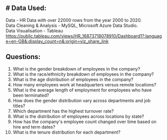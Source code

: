 <h2># Data Used:</h2>

Data - HR Data with over 22000 rows from the year 2000 to 2020. 
<br>
Data Cleaning & Analysis - MySQL, Microsoft Azure Data Studio. 
<br>
Data Visualisation - Tableau
https://public.tableau.com/views/HR_16873718078910/Dashboard1?:language=en-GB&:display_count=n&:origin=viz_share_link

<h2>Questions:</h2>

1. What is the gender breakdown of employees in the company?
2. What is the race/ethnicity breakdown of employees in the company?
3. What is the age distribution of employees in the company?
4. How many employees work at headquarters versus remote locations?
5. What is the average length of employment for employees who have been terminated?
6. How does the gender distribution vary across departments and job titles?
7. Which department has the highest turnover rate?
8. What is the distribution of employees across locations by state?
9. How has the company's employee count changed over time based on hire and term dates?
10. What is the tenure distribution for each department?
